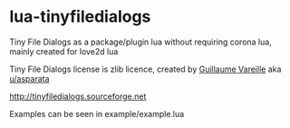 # lua-tinyfiledialogs
Tiny File Dialogs as a package/plugin lua without requiring corona lua, mainly created for love2d lua

Tiny File Dialogs license is zlib licence, created by [Guillaume Vareille](https://sourceforge.net/u/vareille/profile/) aka [u/asparata](https://www.reddit.com/user/asparata/)

http://tinyfiledialogs.sourceforge.net

Examples can be seen in example/example.lua